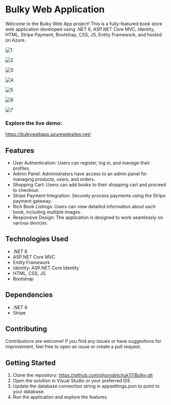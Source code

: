 # Bulky Web Application

Welcome to the Bulky Web App project! This is a fully-featured book store web application developed using .NET 6, ASP.NET Core MVC, Identity, HTML, Stripe Payment, Bootstrap, CSS, JS, Entity Framework, and hosted on Azure.

![1](https://github.com/ohorodnichuk17/Bulky/assets/101930820/cc236d1d-4c4b-4e75-a16e-235481bda6d9)

![2](https://github.com/ohorodnichuk17/Bulky/assets/101930820/8d7d7865-2a4c-4f72-acd3-f16399b34f7b)

![3](https://github.com/ohorodnichuk17/Bulky/assets/101930820/b30a617f-2377-498a-835c-9f0b448fefe3)

![4](https://github.com/ohorodnichuk17/Bulky/assets/101930820/3a82978a-bbe5-4428-adce-fcf986158348)

![5](https://github.com/ohorodnichuk17/Bulky/assets/101930820/191652bb-510d-4e4f-ade1-c2f4de1ba7d0)

![6](https://github.com/ohorodnichuk17/Bulky/assets/101930820/9d76fd07-e478-47e8-a377-b69681acecad)

![7](https://github.com/ohorodnichuk17/Bulky/assets/101930820/3ec1e602-087a-41d3-8810-8ad27378d50f)


### Explore the live demo: 
https://bulkywebapp.azurewebsites.net/

## Features
- User Authentication: Users can register, log in, and manage their profiles.
- Admin Panel: Administrators have access to an admin panel for managing products, users, and orders.
- Shopping Cart: Users can add books to their shopping cart and proceed to checkout.
- Stripe Payment Integration: Securely process payments using the Stripe payment gateway.
- Rich Book Listings: Users can view detailed information about each book, including multiple images.
- Responsive Design: The application is designed to work seamlessly on various devices.

## Technologies Used
- .NET 6
- ASP.NET Core MVC
- Entity Framework
- Identity: ASP.NET Core Identity 
- HTML, CSS, JS
- Bootstrap

## Dependencies
- .NET 6
- Stripe 

## Contributing
Contributions are welcome! If you find any issues or have suggestions for improvement, feel free to open an issue or create a pull request.

## Getting Started
1. Clone the repository: https://github.com/ohorodnichuk17/Bulky.git
2. Open the solution in Visual Studio or your preferred IDE.
3. Update the database connection string in appsettings.json to point to your database.
4. Run the application and explore the features.

